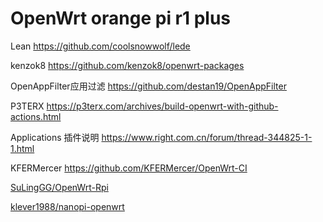 # OpenWrt orange pi r1 plus

Lean https://github.com/coolsnowwolf/lede

kenzok8 https://github.com/kenzok8/openwrt-packages

OpenAppFilter应用过滤 https://github.com/destan19/OpenAppFilter

P3TERX https://p3terx.com/archives/build-openwrt-with-github-actions.html

Applications 插件说明 https://www.right.com.cn/forum/thread-344825-1-1.html

KFERMercer https://github.com/KFERMercer/OpenWrt-CI

[SuLingGG/OpenWrt-Rpi](https://github.com/SuLingGG/OpenWrt-Rpi)

[klever1988/nanopi-openwrt](https://github.com/klever1988/nanopi-openwrt) 
